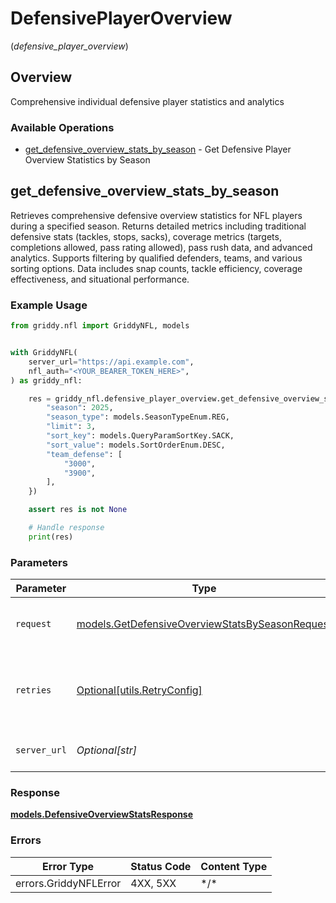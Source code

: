 # DefensivePlayerOverview
(*defensive_player_overview*)

## Overview

Comprehensive individual defensive player statistics and analytics

### Available Operations

* [get_defensive_overview_stats_by_season](#get_defensive_overview_stats_by_season) - Get Defensive Player Overview Statistics by Season

## get_defensive_overview_stats_by_season

Retrieves comprehensive defensive overview statistics for NFL players during a specified season. Returns detailed metrics including traditional defensive stats (tackles, stops, sacks), coverage metrics (targets, completions allowed, pass rating allowed), pass rush data, and advanced analytics. Supports filtering by qualified defenders, teams, and various sorting options. Data includes snap counts, tackle efficiency, coverage effectiveness, and situational performance.

### Example Usage

<!-- UsageSnippet language="python" operationID="getDefensiveOverviewStatsBySeason" method="get" path="/api/secured/stats/defense/overview/season" -->
```python
from griddy.nfl import GriddyNFL, models


with GriddyNFL(
    server_url="https://api.example.com",
    nfl_auth="<YOUR_BEARER_TOKEN_HERE>",
) as griddy_nfl:

    res = griddy_nfl.defensive_player_overview.get_defensive_overview_stats_by_season(request={
        "season": 2025,
        "season_type": models.SeasonTypeEnum.REG,
        "limit": 3,
        "sort_key": models.QueryParamSortKey.SACK,
        "sort_value": models.SortOrderEnum.DESC,
        "team_defense": [
            "3000",
            "3900",
        ],
    })

    assert res is not None

    # Handle response
    print(res)

```

### Parameters

| Parameter                                                                                                   | Type                                                                                                        | Required                                                                                                    | Description                                                                                                 |
| ----------------------------------------------------------------------------------------------------------- | ----------------------------------------------------------------------------------------------------------- | ----------------------------------------------------------------------------------------------------------- | ----------------------------------------------------------------------------------------------------------- |
| `request`                                                                                                   | [models.GetDefensiveOverviewStatsBySeasonRequest](../../models/getdefensiveoverviewstatsbyseasonrequest.md) | :heavy_check_mark:                                                                                          | The request object to use for the request.                                                                  |
| `retries`                                                                                                   | [Optional[utils.RetryConfig]](../../models/utils/retryconfig.md)                                            | :heavy_minus_sign:                                                                                          | Configuration to override the default retry behavior of the client.                                         |
| `server_url`                                                                                                | *Optional[str]*                                                                                             | :heavy_minus_sign:                                                                                          | An optional server URL to use.                                                                              |

### Response

**[models.DefensiveOverviewStatsResponse](../../models/defensiveoverviewstatsresponse.md)**

### Errors

| Error Type            | Status Code           | Content Type          |
| --------------------- | --------------------- | --------------------- |
| errors.GriddyNFLError | 4XX, 5XX              | \*/\*                 |